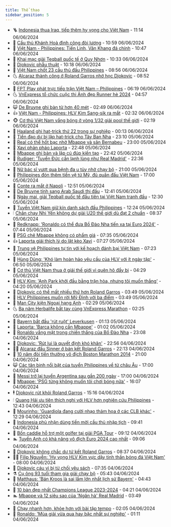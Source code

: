 ```yaml
---
title: Thể thao
sidebar_position: 5
---
```


<!-- vnexpress-the-thao:START -->
- 🪜 [Indonesia thua Iraq, tiếp thêm hy vọng cho Việt Nam](https://vnexpress.net/indonesia-thua-iraq-tiep-them-hy-vong-cho-viet-nam-4755201.html) - 11:14 06/06/2024
- 🦩 [Cầu thủ Khánh Hoà đình công đòi lương](https://vnexpress.net/cau-thu-khanh-hoa-dinh-cong-doi-luong-4755285.html) - 10:59 06/06/2024
- 🧰 [Việt Nam - Philippines: Tiến Linh, Văn Khang đá chính](https://vnexpress.net/viet-nam-vs-philippines-4755156.html) - 10:47 06/06/2024
- 🤗 [Khai mạc giải Teqball quốc tế ở Quy Nhơn](https://vnexpress.net/khai-mac-giai-teqball-quoc-te-o-quy-nhon-4755091.html) - 10:33 06/06/2024
- 🥳 [Djokovic phẫu thuật](https://vnexpress.net/djokovic-phau-thuat-4755267.html) - 10:18 06/06/2024
- 🦣 [Việt Nam chốt 23 cầu thủ đấu Philippines](https://vnexpress.net/viet-nam-chot-23-cau-thu-dau-philippines-4755171.html) - 08:56 06/06/2024
- 🌜 [Alcaraz thành công ở Roland Garros nhờ học Djokovic](https://vnexpress.net/alcaraz-thanh-cong-o-roland-garros-nho-hoc-djokovic-4755109.html) - 08:52 06/06/2024
- 🫶 [FPT Play phát trực tiếp trận Việt Nam – Philippines](https://vnexpress.net/fpt-play-phat-truc-tiep-tran-viet-nam-philippines-4749966.html) - 06:19 06/06/2024
- 🌜 [VnExpress tổ chức cuộc thi Ảnh đẹp Runner hè 2024](https://vnexpress.net/vnexpress-to-chuc-cuoc-thi-anh-dep-runner-he-2024-4754124.html) - 04:57 06/06/2024
- 😺 [De Bruyne ghi bàn từ hơn 40 mét](https://vnexpress.net/de-bruyne-ghi-ban-tu-hon-40-met-4754880.html) - 02:49 06/06/2024
- 👍 [Việt Nam - Philippines: HLV Kim Sang-sik ra mắt](https://vnexpress.net/viet-nam-philippines-hlv-kim-sang-sik-ra-mat-4754916.html) - 02:32 06/06/2024
- 🐵 [Cơ thủ Việt Nam vắng bóng ở vòng 1/32 giải pool thế giới](https://vnexpress.net/co-thu-viet-nam-vang-bong-o-vong-1-32-giai-pool-the-gioi-4754960.html) - 02:19 06/06/2024
- 💫 [Haaland ghi hat-trick thứ 22 trong sự nghiệp](https://vnexpress.net/haaland-ghi-hat-trick-thu-22-trong-su-nghiep-4754874.html) - 00:13 06/06/2024
- 🦆 [Tiền đạo dự bị lập hat-trick cho Tây Ban Nha](https://vnexpress.net/tien-dao-du-bi-lap-hat-trick-cho-tay-ban-nha-4754872.html) - 23:10 05/06/2024
- 🙉 [Real có thể hốt bạc nhờ Mbappe và sân Bernabeu](https://vnexpress.net/real-co-the-hot-bac-nho-mbappe-va-san-bernabeu-4754863.html) - 23:00 05/06/2024
- 📝 [Xavi phản pháo Laporta](https://vnexpress.net/xavi-phan-phao-laporta-4754869.html) - 22:48 05/06/2024
- 💯 [Mbappe ghi bàn và lập cú đúp kiến tạo](https://vnexpress.net/mbappe-ghi-ban-va-lap-cu-dup-kien-tao-4754871.html) - 22:42 05/06/2024
- 🌈 [Rudiger: &#39;Tuyển Đức cần lạnh lùng như Real Madrid&#39;](https://vnexpress.net/rudiger-tuyen-duc-can-lanh-lung-nhu-real-madrid-4754861.html) - 22:36 05/06/2024
- 🦩 [Nữ bác sĩ vượt qua bệnh đa u tủy nhờ chạy bộ](https://vnexpress.net/nu-bac-si-vuot-qua-benh-da-u-tuy-nho-chay-bo-4754453.html) - 21:00 05/06/2024
- 🐲 [Philippines đón thêm tiền vệ từ Mỹ, đủ quân đấu Việt Nam](https://vnexpress.net/philippines-don-them-tien-ve-tu-my-du-quan-dau-viet-nam-4754769.html) - 17:00 05/06/2024
- 🌁 [Conte ra mắt ở Napoli](https://vnexpress.net/conte-ra-mat-o-napoli-4754822.html) - 12:51 05/06/2024
- 💯 [De Bruyne tính sang Arab Saudi thi đấu](https://vnexpress.net/de-bruyne-tinh-sang-arab-saudi-thi-dau-4754787.html) - 12:41 05/06/2024
- 🌝 [Ngày mai, giải Teqball quốc tế đầu tiên tại Việt Nam tranh đấu](https://vnexpress.net/ngay-mai-giai-teqball-quoc-te-dau-tien-tai-viet-nam-tranh-dau-4754685.html) - 12:30 05/06/2024
- 🤖 [Tuyển Việt Nam giữ kín danh sách đấu Philippines](https://vnexpress.net/tuyen-viet-nam-giu-kin-danh-sach-dau-philippines-4754772.html) - 12:24 05/06/2024
- 🕯 [Chân chạy Nhi Yến không dự giải U20 thế giới dù đạt 2 chuẩn](https://vnexpress.net/chan-chay-nhi-yen-khong-du-giai-u20-the-gioi-du-dat-2-chuan-4754722.html) - 08:37 05/06/2024
- 🧰 [Redknapp: &#39;Ronaldo có thể đưa Bồ Đào Nha tiến xa tại Euro 2024&#39;](https://vnexpress.net/redknapp-ronaldo-co-the-dua-bo-dao-nha-tien-xa-tai-euro-2024-4754425.html) - 07:44 05/06/2024
- 🥳 [PSG chê Mbappe không có phẩm giá](https://vnexpress.net/psg-che-mbappe-khong-co-pham-gia-4754497.html) - 07:35 05/06/2024
- 👍 [Laporta giải thích lý do lật kèo Xavi](https://vnexpress.net/laporta-giai-thich-ly-do-lat-keo-xavi-4754413.html) - 07:27 05/06/2024
- 💪 [Trung vệ Philippines tự tin với kế hoạch đánh bại Việt Nam](https://vnexpress.net/trung-ve-philippines-tu-tin-voi-ke-hoach-danh-bai-viet-nam-4754638.html) - 07:23 05/06/2024
- 👹 [Hùng Dũng: &#39;Khó làm hoàn hảo yêu cầu của HLV với ít ngày tập&#39;](https://vnexpress.net/hung-dung-kho-lam-hoan-hao-yeu-cau-cua-hlv-voi-it-ngay-tap-4754628.html) - 06:50 05/06/2024
- 🧰 [Cơ thủ Việt Nam thua ở giải thế giới vì quên hô đẩy bi](https://vnexpress.net/co-thu-viet-nam-thua-o-giai-the-gioi-vi-quen-ho-day-bi-4754515.html) - 04:29 05/06/2024
- 🚀 [HLV Kim: &#39;Anh Park khởi đầu bằng trận hòa, nhưng tôi muốn thắng&#39;](https://vnexpress.net/hlv-kim-anh-park-khoi-dau-bang-tran-hoa-nhung-toi-muon-thang-4754527.html) - 04:20 05/06/2024
- 🎃 [Djokovic có thể mất nhiều thứ hơn Roland Garros](https://vnexpress.net/djokovic-co-the-mat-nhieu-thu-hon-roland-garros-4754391.html) - 03:49 05/06/2024
- 🧰 [HLV Philippines muốn rời Mỹ Đình với ba điểm](https://vnexpress.net/hlv-philippines-muon-roi-my-dinh-voi-ba-diem-4754516.html) - 03:49 05/06/2024
- 👀 [Man City kiện Ngoại hạng Anh](https://vnexpress.net/man-city-kien-ngoai-hang-anh-4754394.html) - 02:29 05/06/2024
- 🌜 [Ba năm Herbalife bắt tay cùng VnExpress Marathon](https://vnexpress.net/ba-nam-herbalife-bat-tay-cung-vnexpress-marathon-4754216.html) - 02:25 05/06/2024
- 🫶 [Bayern bắt đầu &#39;rút ruột&#39; Leverkusen](https://vnexpress.net/bayern-bat-dau-rut-ruot-leverkusen-4754419.html) - 01:13 05/06/2024
- 🦄 [Laporta: &#39;Barca không cần Mbappe&#39;](https://vnexpress.net/laporta-barca-khong-can-mbappe-4754404.html) - 01:02 05/06/2024
- 🥳 [Ronaldo vắng mặt trong chiến thắng của Bồ Đào Nha](https://vnexpress.net/ronaldo-vang-mat-trong-chien-thang-cua-bo-dao-nha-4754384.html) - 23:08 04/06/2024
- 🐲 [Djokovic: &#39;Rút lui là quyết định khó khăn&#39;](https://vnexpress.net/djokovic-rut-lui-la-quyet-dinh-kho-khan-4754385.html) - 22:56 04/06/2024
- 🧑‍🏫 [Alcaraz đấu Sinner ở bán kết Roland Garros](https://vnexpress.net/alcaraz-dau-sinner-o-ban-ket-roland-garros-4754380.html) - 22:13 04/06/2024
- 🤔 [10 năm đòi tiền thưởng vô địch Boston Marathon 2014](https://vnexpress.net/10-nam-doi-tien-thuong-vo-dich-boston-marathon-2014-4752757.html) - 21:00 04/06/2024
- 😺 [Các tân binh nổi bật của tuyển Philippines về từ châu Âu](https://vnexpress.net/cac-tan-binh-noi-bat-cua-tuyen-philippines-ve-tu-chau-au-4754338.html) - 17:00 04/06/2024
- 💪 [Messi trở lại tuyển Argentina sau gần 200 ngày](https://vnexpress.net/messi-tro-lai-tuyen-argentina-sau-gan-200-ngay-4754339.html) - 17:00 04/06/2024
- 💼 [Mbappe: &#39;PSG từng không muốn tôi chơi bóng nữa&#39;](https://vnexpress.net/mbappe-psg-tung-khong-muon-toi-choi-bong-nua-4754362.html) - 16:07 04/06/2024
- 🕴 [Djokovic rút khỏi Roland Garros](https://vnexpress.net/djokovic-rut-khoi-roland-garros-4754359.html) - 15:16 04/06/2024
- 🕯 [Quang Hải ưu tiên thích nghi với HLV hơn nghiên cứu Philippines](https://vnexpress.net/quang-hai-uu-tien-thich-nghi-voi-hlv-hon-nghien-cuu-philippines-4754322.html) - 12:43 04/06/2024
- 📝 [Mourinho: &#39;Guardiola đang cười nhạo thảm họa ở các CLB khác&#39;](https://vnexpress.net/mourinho-guardiola-dang-cuoi-nhao-tham-hoa-o-cac-clb-khac-4754300.html) - 12:29 04/06/2024
- 🧐 [Indonesia phủ nhận dùng tiền mời cầu thủ nhập tịch](https://vnexpress.net/indonesia-phu-nhan-dung-tien-moi-cau-thu-nhap-tich-4754272.html) - 09:41 04/06/2024
- 🙉 [Bốn caddie hỗ trợ một golfer tại giải PGA Tour](https://vnexpress.net/bon-caddie-ho-tro-mot-golfer-tai-giai-pga-tour-4754257.html) - 09:12 04/06/2024
- 🏊 [Tuyển Anh có khả năng vô địch Euro 2024 cao nhất](https://vnexpress.net/tuyen-anh-co-kha-nang-vo-dich-euro-2024-cao-nhat-4754240.html) - 09:06 04/06/2024
- 🌊 [Djokovic không chắc dự tứ kết Roland Garros](https://vnexpress.net/djokovic-khong-chac-du-tu-ket-roland-garros-4754226.html) - 08:37 04/06/2024
- 👨‍🏫 [Filip Nguyễn: &#39;Hy vọng HLV Kim vực dậy tinh thần bóng đá Việt Nam&#39;](https://vnexpress.net/filip-nguyen-hy-vong-hlv-kim-vuc-day-tinh-than-bong-da-viet-nam-4754211.html) - 08:00 04/06/2024
- 🥷 [Djokovic cáu vì bị từ chối yêu sách](https://vnexpress.net/djokovic-cau-vi-bi-tu-choi-yeu-sach-4754193.html) - 07:35 04/06/2024
- ⚗️ [Cụ ông 93 tuổi tham gia giải chạy bộ](https://vnexpress.net/cu-ong-93-tuoi-tham-gia-giai-chay-bo-4754142.html) - 05:43 04/06/2024
- 🌮 [Matthaus: &#39;Bán Kroos là sai lầm lớn nhất lịch sử Bayern&#39;](https://vnexpress.net/matthaus-ban-kroos-la-sai-lam-lon-nhat-lich-su-bayern-4753996.html) - 04:43 04/06/2024
- 🤩 [10 bàn đẹp nhất Champions League 2023-2024](https://vnexpress.net/10-ban-dep-nhat-champions-league-2023-2024-4753947.html) - 04:21 04/06/2024
- 🏊 [Mbappe và 12 siêu sao của &#39;Ngân hà&#39; Real Madrid](https://vnexpress.net/mbappe-va-12-sieu-sao-cua-ngan-ha-real-madrid-4754056.html) - 03:49 04/06/2024
- 🐎 [Chạy nhanh hơn, khỏe hơn với bài tập tempo](https://vnexpress.net/chay-nhanh-hon-khoe-hon-voi-bai-tap-tempo-4753892.html) - 02:05 04/06/2024
- 💫 [Ronaldo: &#39;Mùa giải vừa qua hay bậc nhất sự nghiệp&#39;](https://vnexpress.net/ronaldo-mua-giai-vua-qua-hay-bac-nhat-su-nghiep-4753935.html) - 01:11 04/06/2024<!-- vnexpress-the-thao:END -->
